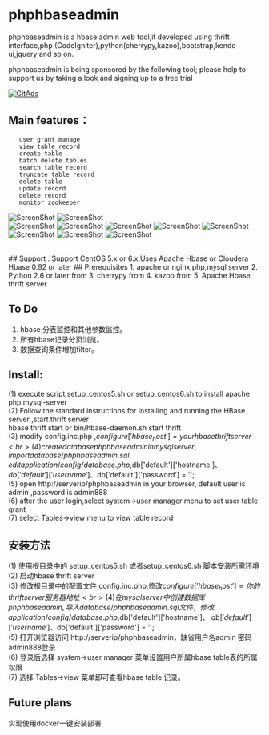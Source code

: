 phphbaseadmin
=============

phphbaseadmin is a hbase admin web tool,it developed using thrift interface,php (CodeIgniter),python(cherrypy,kazoo),bootstrap,kendo ui,jquery and so on.



phphbaseadmin is being sponsored by the following tool; please help to support us by taking a look and signing up to a free trial

<a href="https://tracking.gitads.io/?repo=phphbaseadmin"><img src="https://images.gitads.io/phphbaseadmin" alt="GitAds"/> </a>


Main features：
--------------
       user grant manage
       view table record 
       create table
       batch delete tables
       search table record
       truncate table record
       delete table   
       update record
       delete record
       monitor zookeeper
![ScreenShot](https://raw.github.com/hivefans/phphbaseadmin/master/screeshot/login.png)
![ScreenShot](https://raw.github.com/hivefans/phphbaseadmin/master/screeshot/main.png)   
![ScreenShot](https://raw.github.com/hivefans/phphbaseadmin/master/screeshot/createtable.png) 
![ScreenShot](https://raw.github.com/hivefans/phphbaseadmin/master/screeshot/search.png) 
![ScreenShot](https://raw.github.com/hivefans/phphbaseadmin/master/screeshot/record.png) 
![ScreenShot](https://raw.github.com/hivefans/phphbaseadmin/master/screeshot/metadata.png) 
![ScreenShot](https://raw.github.com/hivefans/phphbaseadmin/master/screeshot/tablecount.png) 
![ScreenShot](https://raw.github.com/hivefans/phphbaseadmin/master/screeshot/zookeeper.png)
![ScreenShot](https://raw.github.com/hivefans/phphbaseadmin/master/screeshot/zkdata.png) 
![ScreenShot](https://raw.github.com/hivefans/phphbaseadmin/master/screeshot/zkstattrend.png) 

<br>
## Support
. Support  CentOS 5.x or 6.x,Uses Apache Hbase or Cloudera Hbase 0.92 or later
## Prerequisites
1. apache or nginx,php,mysql server
2. Python 2.6 or later from <http://www.python.org/getit/>
3. cherrypy from <http://www.cherrypy.org/>
4. kazoo from <https://kazoo.readthedocs.org/en/latest/>
5. Apache Hbase thrift server <br>

## To Do
1. hbase 分表监控和其他参数监控。
2. 所有hbase记录分页浏览。
3. 数据查询条件增加filter。

Install:
--------------------
(1) execute script setup_centos5.sh or setup_centos6.sh to install apache php mysql-server <br>
(2) Follow the standard instructions for installing and running the HBase server ,start thrift server  <br>
     hbase thrift start  or  bin/hbase-daemon.sh start thrift
<br>
(3) modify config.inc.php ,$configure['hbase_host']=your hbase thrift server <br>
(4) create database phphbaseadmin in mysql server ,import database/phphbaseadmin.sql,edit application/config/database.php,$db['default']['hostname']、 $db['default']['username'] 、$db['default']['password'] = '';
<br>
(5) open http://serverip/phphbaseadmin in your browser, default user is admin ,password is admin888 <br>
(6) after the user login,select system->user manager menu to set user table grant <br>
(7) select Tables->view menu to view table record <br>
##  安装方法 
(1) 使用根目录中的 setup_centos5.sh 或者setup_centos6.sh 脚本安装所需环境<br>
(2) 启动hbase thrift server    <br> 
(3) 修改根目录中的配置文件 config.inc.php,修改$configure['hbase_host']=你的thrift server服务器地址<br>
(4) 在mysql server中创建数据库phphbaseadmin ,导入database/phphbaseadmin.sql文件，修改application/config/database.php,$db['default']['hostname']、 $db['default']['username'] 、$db['default']['password'] = '';<br>
(5) 打开浏览器访问 http://serverip/phphbaseadmin，缺省用户名admin 密码admin888登录<br>
(6) 登录后选择 system->user manager 菜单设置用户所属hbase table表的所属权限<br>
(7) 选择 Tables->view 菜单即可查看hbase table 记录。


## Future plans

实现使用docker一键安装部署
